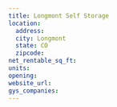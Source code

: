 ```yaml
---
title: Longmont Self Storage
location:
  address:
  city: Longmont
  state: CO
  zipcode:
net_rentable_sq_ft:
units:
opening:
website_url:
gys_companies:
---
```

